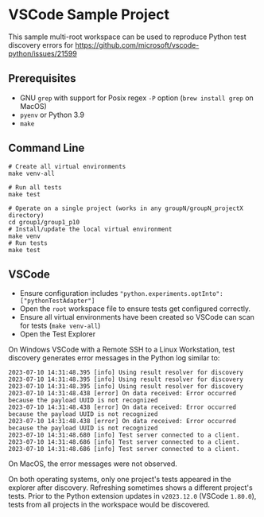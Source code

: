# VSCode Sample Project

This sample multi-root workspace can be used to reproduce Python test discovery errors
for <https://github.com/microsoft/vscode-python/issues/21599>

## Prerequisites

-  GNU `grep` with support for Posix regex `-P` option (`brew install grep` on MacOS)
-  `pyenv` or Python 3.9
-  `make`

## Command Line

```
# Create all virtual environments
make venv-all

# Run all tests
make test

# Operate on a single project (works in any groupN/groupN_projectX directory)
cd group1/group1_p10
# Install/update the local virtual environment
make venv
# Run tests
make test
```

## VSCode

- Ensure configuration includes `"python.experiments.optInto": ["pythonTestAdapter"]`
- Open the `root` workspace file to ensure tests get configured correctly.
- Ensure all virtual environments have been created so VSCode can scan for tests (`make venv-all`)
- Open the Test Explorer

On Windows VSCode with a Remote SSH to a Linux Workstation, test discovery generates error messages in the Python log similar to:

```
2023-07-10 14:31:48.395 [info] Using result resolver for discovery
2023-07-10 14:31:48.395 [info] Using result resolver for discovery
2023-07-10 14:31:48.395 [info] Using result resolver for discovery
2023-07-10 14:31:48.438 [error] On data received: Error occurred because the payload UUID is not recognized
2023-07-10 14:31:48.438 [error] On data received: Error occurred because the payload UUID is not recognized
2023-07-10 14:31:48.438 [error] On data received: Error occurred because the payload UUID is not recognized
2023-07-10 14:31:48.680 [info] Test server connected to a client.
2023-07-10 14:31:48.686 [info] Test server connected to a client.
2023-07-10 14:31:48.686 [info] Test server connected to a client.
```

On MacOS, the error messages were not observed.

On both operating systems, only one project's tests appeared in the explorer after discovery. Refreshing sometimes shows a different project's tests. Prior to the Python extension updates in `v2023.12.0` (VSCode `1.80.0`), tests from all projects in the workspace would be discovered.
